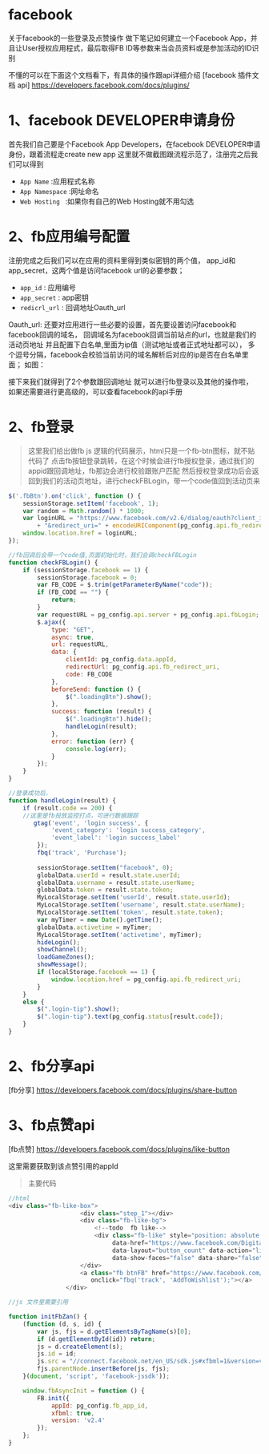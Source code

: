 # facebook
关于facebook的一些登录及点赞操作
做下笔记如何建立一个Facebook App，并且让User授权应用程式，最后取得FB ID等参数来当会员资料或是参加活动的ID识别

不懂的可以在下面这个文档看下，有具体的操作跟api详细介绍
[facebook 插件文档 api] https://developers.facebook.com/docs/plugins/


# 1、facebook DEVELOPER申请身份
首先我们自己要是个Facebook App Developers，在facebook DEVELOPER申请身份，跟着流程走create new app
这里就不做截图跟流程示范了，注册完之后我们可以得到


- <code>App Name</code> :应用程式名称
- <code>App Namespace</code> :网址命名
- <code>Web Hosting </code> :如果你有自己的Web Hosting就不用勾选


# 2、fb应用编号配置
注册完成之后我们可以在应用的资料里得到类似密钥的两个值，
app_id和app_secret，这两个值是访问facebook url的必要参数；

- <code>app_id</code> :      应用编号
- <code>app_secret</code>  :  app密钥
- <code>redicrl_url</code> : 回调地址Oauth_url

Oauth_url:
还要对应用进行一些必要的设置，首先要设置访问facebook和facebook回调的域名，
回调域名为facebook回调当前站点的url，也就是我们的活动页地址
并且配置下白名单,里面为ip值（测试地址或者正式地址都可以），
多个逗号分隔，facebook会校验当前访问的域名解析后对应的ip是否在白名单里面；
如图：





接下来我们就得到了2个参数跟回调地址
就可以进行fb登录以及其他的操作啦，
如果还需要进行更高级的，可以查看facebook的api手册




# 2、fb登录
> 这里我们给出做fb js 逻辑的代码展示，html只是一个fb-btn图标，就不贴代码了
> 点击fb按钮登录跳转，在这个时候会进行fb授权登录，通过我们的appid跟回调地址，fb那边会进行校验跟账户匹配
> 然后授权登录成功后会返回到我们的活动页地址，进行checkFBLogin，带一个code值回到活动页来
```javascript
$('.fbBtn').on('click', function () {
    sessionStorage.setItem('facebook', 1);
    var random = Math.random() * 1000;
    var loginURL = "https://www.facebook.com/v2.6/dialog/oauth?client_id=" + pg_config.data.fb_app_id
        + "&redirect_uri=" + encodeURIComponent(pg_config.api.fb_redirect_uri) + "&r=" + random;
    window.location.href = loginURL;
});
```


```javascript
//fb回调后会带一个code值,页面初始化时，我们会调checkFBLogin
function checkFBLogin() {
    if (sessionStorage.facebook == 1) {
        sessionStorage.facebook = 0;
        var FB_CODE = $.trim(getParameterByName("code"));
        if (FB_CODE == "") {
            return;
        }
        var requestURL = pg_config.api.server + pg_config.api.fbLogin;
        $.ajax({
            type: "GET",
            async: true,
            url: requestURL,
            data: {
                clientId: pg_config.data.appId,
                redirectUrl: pg_config.api.fb_redirect_uri,
                code: FB_CODE
            },
            beforeSend: function () {
                $(".loadingBtn").show();
            },
            success: function (result) {
                $(".loadingBtn").hide();
                handleLogin(result);
            },
            error: function (err) {
                console.log(err);
            }
        });
    }
}
```

```javascript
//登录成功后，
function handleLogin(result) {
    if (result.code == 200) {
    //这里是fb投放监控打点，可进行数据跟踪
       gtag('event', 'login success', {
            'event_category': 'login success_category',
            'event_label': 'login success_label'
        });
        fbq('track', 'Purchase');
        
        sessionStorage.setItem("facebook", 0);
        globalData.userId = result.state.userId;
        globalData.username = result.state.userName;
        globalData.token = result.state.token;
        MyLocalStorage.setItem('userId', result.state.userId);
        MyLocalStorage.setItem('username', result.state.userName);
        MyLocalStorage.setItem('token', result.state.token);
        var myTimer = new Date().getTime();
        globalData.activetime = myTimer;
        MyLocalStorage.setItem('activetime', myTimer);
        hideLogin();
        showChannel();
        loadGameZones();
        showMessage();
        if (localStorage.facebook == 1) {
            window.location.href = pg_config.api.fb_redirect_uri;
        }
    }
    else {
        $(".login-tip").show();
        $(".login-tip").text(pg_config.status[result.code]);
    }
}
```



# 2、fb分享api
[fb分享] https://developers.facebook.com/docs/plugins/share-button

# 3、fb点赞api  
[fb点赞] https://developers.facebook.com/docs/plugins/like-button

这里需要获取到该点赞引用的appId
> 主要代码

```javascript
//html 
<div class="fb-like-box">
                    <div class="step_1"></div>
                    <div class="fb-like-bg">
                        <!--todo  fb like-->
                        <div class="fb-like" style="position: absolute; top: 20%; right: 18%;"
                             data-href="https://www.facebook.com/DigitalDuel"
                             data-layout="button_count" data-action="like" data-size="large"
                             data-show-faces="false" data-share="false"></div>
                    </div>
                    <a class="fb btnFB" href="https://www.facebook.com/DigitalDuel" target="_blank"
                       onclick="fbq('track', 'AddToWishlist');"></a>
                </div>
```
```javascript
//js 文件里需要引用

function initFbZan() {
    (function (d, s, id) {
        var js, fjs = d.getElementsByTagName(s)[0];
        if (d.getElementById(id)) return;
        js = d.createElement(s);
        js.id = id;
        js.src = "//connect.facebook.net/en_US/sdk.js#xfbml=1&version=v2.8&appId=" + pg_config.fb_app_id;
        fjs.parentNode.insertBefore(js, fjs);
    }(document, 'script', 'facebook-jssdk'));

    window.fbAsyncInit = function () {
        FB.init({
            appId: pg_config.fb_app_id,
            xfbml: true,
            version: 'v2.4'
        });
    };
}

```

